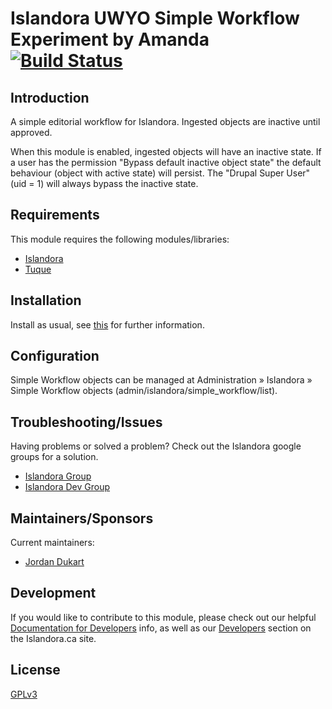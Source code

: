 # Islandora UWYO Simple Workflow Experiment by Amanda [![Build Status](https://travis-ci.org/Islandora/islandora_simple_workflow.png?branch=7.x)](https://travis-ci.org/Islandora/islandora_simple_workflow)

## Introduction

A simple editorial workflow for Islandora. Ingested objects are inactive until approved.

When this module is enabled, ingested objects will have an inactive state. If a user has the permission "Bypass default inactive object state" the default behaviour (object with active state) will persist. The "Drupal Super User" (uid = 1) will always bypass the inactive state.

## Requirements

This module requires the following modules/libraries:

* [Islandora](https://github.com/islandora/islandora)
* [Tuque](https://github.com/islandora/tuque)

## Installation

Install as usual, see [this](https://drupal.org/documentation/install/modules-themes/modules-7) for further information.

## Configuration

Simple Workflow objects can be managed at Administration » Islandora » Simple Workflow objects (admin/islandora/simple_workflow/list).

## Troubleshooting/Issues

Having problems or solved a problem? Check out the Islandora google groups for a solution.

* [Islandora Group](https://groups.google.com/forum/?hl=en&fromgroups#!forum/islandora)
* [Islandora Dev Group](https://groups.google.com/forum/?hl=en&fromgroups#!forum/islandora-dev)

## Maintainers/Sponsors

Current maintainers:

* [Jordan Dukart](https://github.com/jordandukart)

## Development

If you would like to contribute to this module, please check out our helpful [Documentation for Developers](https://github.com/Islandora/islandora/wiki#wiki-documentation-for-developers) info, as well as our [Developers](http://islandora.ca/developers) section on the Islandora.ca site.

## License

[GPLv3](http://www.gnu.org/licenses/gpl-3.0.txt)
